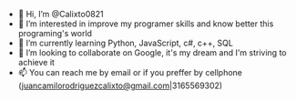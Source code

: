 - 👋 Hi, I’m @Calixto0821
- 👀 I’m interested in improve my programer skills and know better this programing's world
- 🌱 I’m currently learning Python, JavaScript, c#, c++, SQL 
- 💞️ I’m looking to collaborate on Google, it's my dream and I'm striving to achieve it
- 📫 You can reach me by email or if you preffer by cellphone (juancamilorodriguezcalixto@gmail.com|3165569302)
